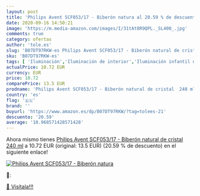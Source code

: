 ```yaml
---
layout: post
title: 'Philips Avent SCF053/17 - Biberón natura al 20.59 % de descuento'
date: 2020-09-16 14:50:21
image: 'https://m.media-amazon.com/images/I/31tAt8R9QPL._SL400_.jpg'
comments: true
category: ofertas
author: 'tole.es'
slug: 'B07DT97RKW-es Philips Avent SCF053/17 - Biberón natural de cristal 240 ml'
sku: 'B07DT97RKW-es'
tags: [ 'Iluminación','Iluminación de interior','Iluminación infantil nocturna','Lámparas e iluminación infantil','Monos para bebés niño','Ropa','Ropa de una pieza para bebés niño','Ropa para bebés','Ropa para bebés niño','avent','biberón', ]
actualPrice: 10.72 EUR
currency: EUR
price: 10.72
comparePrice: 13.5 EUR
prodname: 'Philips Avent SCF053/17 - Biberón natural de cristal  240 ml'
country: 'es'
flag: '🇪🇸'
brand: ''
buyurl: 'https://www.amazon.es/dp/B07DT97RKW/?tag=tolees-21'
descuento: '20.59'
average: '10.968571428571428'
---
```


Ahora mismo tienes [Philips Avent SCF053/17 - Biberón natural de cristal  240 ml](https://www.amazon.es/dp/B07DT97RKW/?tag=tolees-21) a 10.72 EUR (original: 13.5 EUR) (20.59 %  de descuento) en el siguiente enlace!

[![Philips Avent SCF053/17 - Biberón natura](https://m.media-amazon.com/images/I/31tAt8R9QPL._SL400_.jpg)](https://www.amazon.es/dp/B07DT97RKW/?tag=tolees-21)

🔎:


[🛒 Visítala!!!](https://www.amazon.es/dp/B07DT97RKW/?tag=tolees-21)
